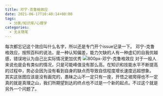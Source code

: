 ```yaml
---
title: 邓宁-克鲁格效应
date: 2021-06-17T10:40:14+08:00
tags:
  - 分类/知识库/心理学
categories:
  - 无关随笔
---
```


每次都忘记这个效应叫什么名字，所以还是专门开个issue记录一下。
邓宁-克鲁格效应，按照百科的说法，是一种认知偏差，能力欠缺的人有一种虚幻的自我优越感，错误地认为自己比实际情况更加优秀
![800px-邓宁-克鲁格效应](https://user-images.githubusercontent.com/21279827/122322509-23d27980-cf58-11eb-9549-84b7968f9a00.jpg)
对于一般人来说也是会有类似的情况，只是可能峰值没有那么高。在知识和技能水平不断提高的过程中，势必会因为没有看到自身的缺点而导致自信程度增长速度远超想象。
其实这张图应该是没有画完的，愚昧之山不一定只有一座，开悟之坡爬得也不一定真的就是真理之山，我们所期望到达的终点也不过是一个新的起点。不过这个就是另外一个问题了。